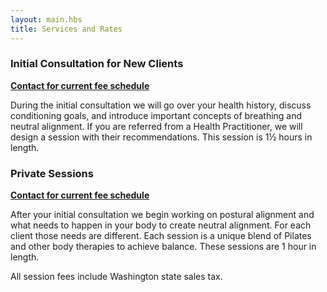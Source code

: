 ```yaml
---
layout: main.hbs
title: Services and Rates
---
```

### Initial Consultation for New Clients

**[Contact for current fee schedule](/contact.html)**

During the initial consultation we will go over your health history,
discuss conditioning goals, and introduce important concepts of
breathing and neutral alignment. If you are referred from a Health
Practitioner, we will design a session with their
recommendations. This session is 1½ hours in length.

### Private Sessions

**[Contact for current fee schedule](/contact.html)**

After your initial consultation we begin working on postural alignment
and what needs to happen in your body to create neutral alignment. For
each client those needs are different. Each session is a unique blend
of Pilates and other body therapies to achieve balance. These sessions
are 1 hour in length.

All session fees include Washington state sales tax.
